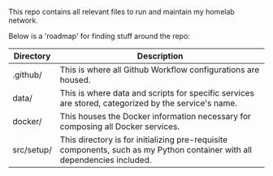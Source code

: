 This repo contains all relevant files to run and maintain my homelab network.

Below is a 'roadmap' for finding stuff around the repo: 

| Directory | Description|
| --- | --- |
| .github/ | This is where all Github Workflow configurations are housed. |
| data/ | This is where data and scripts for specific services are stored, categorized by the service's name. |
| docker/ | This houses the Docker information necessary for composing all Docker services. |
| src/setup/ | This directory is for initializing pre-requisite components, such as my Python container with all dependencies included. |

